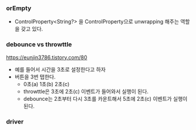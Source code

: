 ### orEmpty

- ControlProperty<String?> 을 ControlProperty<String>으로 unwrapping 해주는 역할을 갖고 있다.



### debounce vs throwttle

https://eunjin3786.tistory.com/80

- 예를 들어서 시간을 3초로 설정한다고 하자
- 버튼을 3번 탭한다. 
  - 0초(a) 1초(b) 2초(c)
  - throwttle은 3초에 2초(c) 이벤트가 들어와서 실행이 된다.
  - debounce는 2초부터 다시 3초를 카운트해서 5초에 2초(c) 이벤트가 실행이 된다.

### driver



